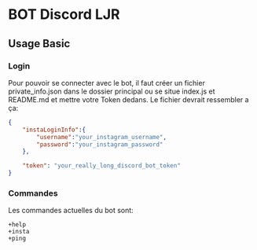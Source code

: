 # BOT Discord LJR

## Usage Basic

### Login

Pour pouvoir se connecter avec le bot, il faut créer un fichier private_info.json dans le dossier principal ou se situe index.js et README.md et mettre votre Token dedans. Le fichier devrait ressembler a ça:

```json
{
    "instaLoginInfo":{
        "username":"your_instagram_username",
        "password":"your_instagram_password"
    },

    "token": "your_really_long_discord_bot_token"
}
```
### Commandes

Les commandes actuelles du bot sont:

```
+help
+insta
+ping
```